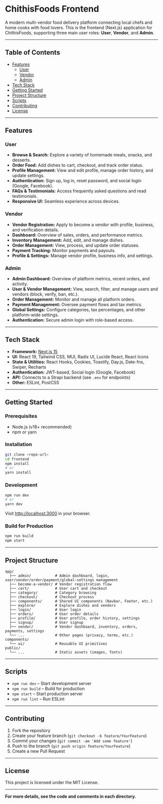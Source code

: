 # ChithisFoods Frontend

A modern multi-vendor food delivery platform connecting local chefs and home cooks with food lovers. This is the frontend (Next.js) application for ChithisFoods, supporting three main user roles: **User**, **Vendor**, and **Admin**.

---

## Table of Contents

- [Features](#features)
  - [User](#user)
  - [Vendor](#vendor)
  - [Admin](#admin)
- [Tech Stack](#tech-stack)
- [Getting Started](#getting-started)
- [Project Structure](#project-structure)
- [Scripts](#scripts)
- [Contributing](#contributing)
- [License](#license)

---

## Features

### User

- **Browse & Search:** Explore a variety of homemade meals, snacks, and desserts.
- **Order Food:** Add dishes to cart, checkout, and track order status.
- **Profile Management:** View and edit profile, manage order history, and update settings.
- **Authentication:** Sign up, log in, reset password, and social login (Google, Facebook).
- **FAQs & Testimonials:** Access frequently asked questions and read testimonials.
- **Responsive UI:** Seamless experience across devices.

### Vendor

- **Vendor Registration:** Apply to become a vendor with profile, business, and verification details.
- **Dashboard:** Overview of sales, orders, and performance metrics.
- **Inventory Management:** Add, edit, and manage dishes.
- **Order Management:** View, process, and update order statuses.
- **Payment Tracking:** Monitor payments and payouts.
- **Profile & Settings:** Manage vendor profile, business info, and settings.

### Admin

- **Admin Dashboard:** Overview of platform metrics, recent orders, and activity.
- **User & Vendor Management:** View, search, filter, and manage users and vendors (block, verify, ban, etc.).
- **Order Management:** Monitor and manage all platform orders.
- **Payment Management:** Oversee payment flows and tax metrics.
- **Global Settings:** Configure categories, tax percentages, and other platform-wide settings.
- **Authentication:** Secure admin login with role-based access.

---

## Tech Stack

- **Framework:** [Next.js 15](https://nextjs.org/)
- **UI:** React 19, Tailwind CSS, MUI, Radix UI, Lucide React, React Icons
- **State & Utilities:** React Hooks, Cookies, Toastify, Day.js, Date-fns, Swiper, Recharts
- **Authentication:** JWT-based, Social login (Google, Facebook)
- **API:** Connects to a Strapi backend (see `.env` for endpoints)
- **Other:** ESLint, PostCSS

---

## Getting Started

### Prerequisites

- Node.js (v18+ recommended)
- npm or yarn

### Installation

```bash
git clone <repo-url>
cd frontend
npm install
# or
yarn install
```

### Development

```bash
npm run dev
# or
yarn dev
```

Visit [http://localhost:3000](http://localhost:3000) in your browser.

### Build for Production

```bash
npm run build
npm start
```

---

## Project Structure

```
app/
  ├── admin/           # Admin dashboard, login, user/vendor/order/payment/global-settings management
  ├── become-a-vendor/ # Vendor registration flow
  ├── cart/            # User cart and checkout
  ├── category/        # Category browsing
  ├── checkout/        # Checkout process
  ├── components/      # Shared UI components (Navbar, Footer, etc.)
  ├── explore/         # Explore dishes and vendors
  ├── login/           # User login
  ├── orders/          # User order details
  ├── profile/         # User profile, order history, settings
  ├── signup/          # User signup
  ├── vendor/          # Vendor dashboard, inventory, orders, payments, settings
  └── ...              # Other pages (privacy, terms, etc.)
components/
  └── ui/              # Reusable UI primitives
public/
  └── ...              # Static assets (images, fonts)
```

---

## Scripts

- `npm run dev` – Start development server
- `npm run build` – Build for production
- `npm start` – Start production server
- `npm run lint` – Run ESLint

---

## Contributing

1. Fork the repository
2. Create your feature branch (`git checkout -b feature/YourFeature`)
3. Commit your changes (`git commit -am 'Add some feature'`)
4. Push to the branch (`git push origin feature/YourFeature`)
5. Create a new Pull Request

---

## License

This project is licensed under the MIT License.

---

**For more details, see the code and comments in each directory.**

